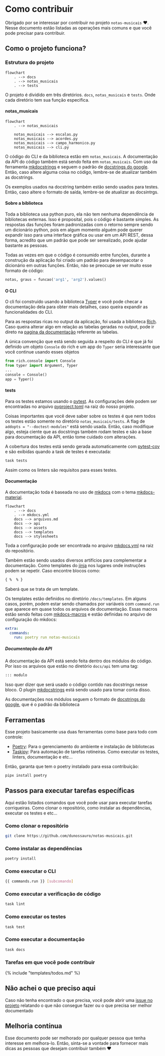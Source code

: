 # Como contribuir

Obrigado por se interessar por contribuir no projeto `notas-musicais` :heart:. Nesse documento estão listadas as operações mais comuns e que você pode precisar para contribuir.

## Como o projeto funciona?

### Estrutura do projeto

```mermaid
flowchart
    . --> docs
	. --> notas_musicais
	. --> tests
```

O projeto é dividido em três diretórios. `docs`, `notas_musicais` e `tests`. Onde cada diretório tem sua função especifica.

#### notas_musicais

```mermaid
flowchart
	. --> notas_musicais

	notas_musicais --> escalas.py
	notas_musicais --> acordes.py
	notas_musicais --> campo_harmonico.py
	notas_musicais --> cli.py
```

O código do CLI e da biblioteca estão em `notas_musicais`. A documentação da API do código também está sendo feita em `notas_musicais`. Com uso da ferramenta [mkdocstrings](https://mkdocstrings.github.io/) e seguem o padrão de [docstrings do google](https://sphinxcontrib-napoleon.readthedocs.io/en/latest/example_google.html). Então, caso altere alguma coisa no código, lembre-se de atualizar também as docstrings.

Os exemplos usados na docstring também estão sendo usados para testes. Então, caso altere o formato de saída, lembre-se de atualizar as docsintrgs.

#### Sobre a biblioteca

Toda a biblioteca usa python puro, ela não tem nenhuma dependência de bibliotecas externas. Isso é proposital, pois o código é bastante simples. As respostas das funções foram padronizadas com o retorno sempre sendo um dicionário python, pois em algum momento alguém pode querer expandir isso para uma interface gráfica ou usar em um API REST, dessa forma, acredito que um padrão que pode ser serealizado, pode ajudar bastante as pessoas.

Todas as vezes em que o código é consumido entre funções, durante a construção da aplicação foi criado um padrão para desempacotar o dicionário em outras funções. Então, não se preocupe se ver muito esse formato de código:

```py
notas, graus = funcao('arg1', 'arg2').values()
```

#### O CLI

O cli foi construído usando a biblioteca [Typer](https://typer.tiangolo.com/) e você pode checar a documentação dela para obter mais detalhes, caso queira expandir as funcionalidades do CLI.

Para as respostas ricas no output da aplicação, foi usada a biblioteca [Rich](https://rich.readthedocs.io/en/stable/introduction.html). Caso queira alterar algo em relação as tabelas geradas no output, pode ir direto na [pagina da documentação](https://rich.readthedocs.io/en/stable/tables.html) referente as tabelas.

A única convenção que está sendo seguida a respeito do CLI é que já foi definido um objeto `Console` do rich e um app do `Typer` seria interessante que você continue usando esses objetos

```py title="notas_musicais/cli.py"
from rich.console import Console
from typer import Argument, Typer
...
console = Console()
app = Typer()
```

#### tests

Para os testes estamos usando o [pytest](https://docs.pytest.org/). As configurações dele podem ser encontradas no arquivo [pyproject.toml](https://github.com/dunossauro/notas-musicais/blob/main/pyproject.toml) na raiz do nosso projeto.

Coisas importantes que você deve saber sobre os testes é que nem todos os testes estão somente no diretório `notas_musicais/tests`. A flag de `addopts = "--doctest-modules"` está sendo usada. Então, caso modifique algo, esteja ciente que as docstrings também rodam testes e são a base para documentação da API, então tome cuidado com alterações.

A cobertura dos testes está sendo gerada automaticamente com [pytest-cov](https://github.com/pytest-dev/pytest-cov) e são exibidas quando a task de testes é executada:

```bash
task tests
```

Assim como os linters são requisitos para esses testes.

#### Documentação

A documentação toda é baseada no uso de [mkdocs](https://www.mkdocs.org/) com o tema [mkdocs-material](https://squidfunk.github.io/mkdocs-material/).

```mermaid
flowchart
    . --> docs
    . --> mkdocs.yml
	docs --> arquivos.md
	docs --> api
	docs --> assets
	docs --> templates
	docs --> stylesheets
```

Toda a configuração pode ser encontrada no arquivo [mkdocs.yml](https://github.com/dunossauro/notas-musicais/blob/main/mkdocs.yml) na raiz do repositório.

Também estão sendo usados diversos artifícios para complementar a documentação. Como templates do [jinja](https://jinja.palletsprojects.com/en/3.1.x/) nos lugares onde instruções podem se repetir. Caso encontre blocos como:

```html
{ %  % }
```

Saberá que se trata de um template.

Os templates estão definidos no diretório `/docs/templates`. Em alguns casos, porém, podem estar sendo chamados por variáveis com `command.run` que aparece em quase todos os arquivos de documentação. Essas macros estão sendo feitas com [mkdocs-macros](https://mkdocs-macros-plugin.readthedocs.io/en/latest/) e estão definidas no arquivo de configuração do mkdocs:

```yaml
extra:
  commands:
    run: poetry run notas-musicais
```

##### Documentação da API

A documentação da API está sendo feita dentro dos módulos do código. Por isso os arquivos que estão no diretório `docs/api` tem uma tag:

```md
::: modulo
```

Isso quer dizer que será usado o código contido nas docstrings nesse bloco. O plugin [mkdocstrings](https://mkdocstrings.github.io/) está sendo usado para tomar conta disso.

As documentações nos módulos seguem o formato de [docstrings do google](https://sphinxcontrib-napoleon.readthedocs.io/en/latest/example_google.html), que é o padrão da biblioteca


## Ferramentas

Esse projeto basicamente usa duas ferramentas como base para todo com controle:

- [Poetry](https://python-poetry.org/): Para o gerenciamento do ambiente e instalação de bibliotecas
- [Taskipy](https://github.com/illBeRoy/taskipy): Para automação de tarefas rotineiras. Como executar os testes, linters, documentação e etc...

Então, garanta que tem o poetry instalado para essa contribuição:

```bash
pipx install poetry
```


## Passos para executar tarefas específicas

Aqui estão listados comandos que você pode usar para executar tarefas corriqueiras. Como clonar o repositório, como instalar as dependências, executar os testes e etc...

### Como clonar o repositório

```bash
git clone https://github.com/dunossauro/notas-musicais.git
```

### Como instalar as dependências

```bash
poetry install
```

### Como executar o CLI

```bash
{{ commands.run }} [subcomando]
```

### Como executar a verificação de código

```bash
task lint
```

### Como executar os testes

```bash
task test
```

### Como executar a documentação

```bash
task docs
```

### Tarefas em que você pode contribuir

{% include "templates/todos.md" %}


## Não achei o que preciso aqui

Caso não tenha encontrado o que precisa, você pode abrir uma [issue no projeto](https://github.com/dunossauro/notas-musicais/issues) relatando o que não consegue fazer ou o que precisa ser melhor documentado

## Melhoria contínua

Esse documento pode ser melhorado por qualquer pessoa que tenha interesse em melhora-lo. Então, sinta-se a vontade para fornecer mais dicas as pessoas que desejam contribuir também :heart:
